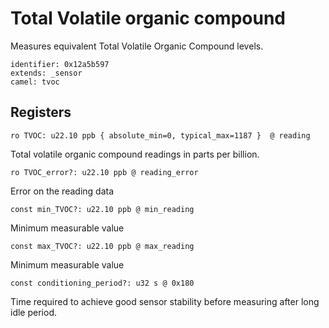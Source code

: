 # Total Volatile organic compound

Measures equivalent Total Volatile Organic Compound levels.

    identifier: 0x12a5b597
    extends: _sensor
    camel: tvoc

## Registers

    ro TVOC: u22.10 ppb { absolute_min=0, typical_max=1187 }  @ reading

Total volatile organic compound readings in parts per billion.

    ro TVOC_error?: u22.10 ppb @ reading_error

Error on the reading data

    const min_TVOC?: u22.10 ppb @ min_reading

Minimum measurable value

    const max_TVOC?: u22.10 ppb @ max_reading

Minimum measurable value

    const conditioning_period?: u32 s @ 0x180

Time required to achieve good sensor stability before measuring after long idle period.